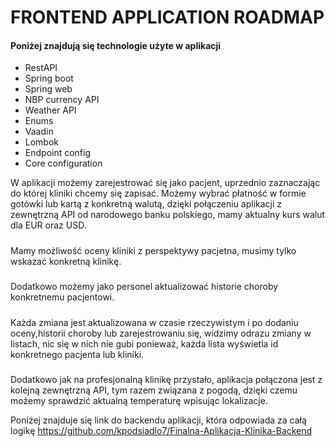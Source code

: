 # FRONTEND APPLICATION ROADMAP

#### Poniżej znajdują się technologie użyte w aplikacji
* RestAPI 
* Spring boot
* Spring web
* NBP currency API
* Weather API
* Enums
* Vaadin
* Lombok
* Endpoint config
* Core configuration

W aplikacji możemy zarejestrować się jako pacjent, uprzednio zaznaczając do której kliniki
chcemy się zapisać. Możemy wybrać płatność w formie gotówki lub kartą z konkretną walutą, 
dzięki połączeniu aplikacji z zewnętrzną API od narodowego banku polskiego, mamy aktualny 
kurs walut dla EUR oraz USD. 
#####
Mamy możliwość oceny kliniki z perspektywy pacjetna, musimy tylko wskazać konkretną klinikę.
#####
Dodatkowo możemy jako personel aktualizować historie choroby konkretnemu pacjentowi.
#####
Każda zmiana jest aktualizowana w czasie rzeczywistym i po dodaniu oceny,historii choroby
lub zarejestrowaniu się, widzimy odrazu zmiany w listach, nic się w nich nie gubi ponieważ, każda lista
wyświetla id konkretnego pacjenta lub kliniki.
#####
Dodatkowo jak na profesjonalną klinikę przystało, aplikacja połączona jest z kolejną zewnętrzną
API, tym razem związana z pogodą, dzięki czemu możemy sprawdzić aktualną temperaturę wpisując 
lokalizacje.


Poniżej znajduje się link do backendu aplikacji, która odpowiada za całą logikę
https://github.com/kpodsiadlo7/Finalna-Aplikacja-Klinika-Backend
